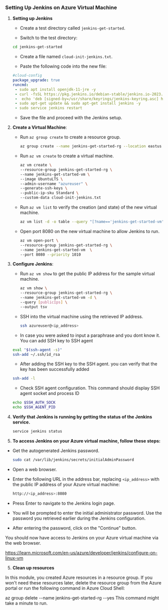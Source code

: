 ### Setting Up Jenkins on Azure Virtual Machine

1. **Setting up Jenkins**

    - Create a test directory called `jenkins-get-started`.

    - Switch to the test directory:
    ```bash
   cd jenkins-get-started
    ```

    - Create a file named `cloud-init-jenkins.txt`. 

    - Paste the following code into the new file:
    ```yaml
   #cloud-config
   package_upgrade: true
   runcmd:
     - sudo apt install openjdk-11-jre -y
     - curl -fsSL https://pkg.jenkins.io/debian-stable/jenkins.io-2023.key | sudo tee /usr/share/keyrings/jenkins-keyring.asc > /dev/null
     -  echo 'deb [signed-by=/usr/share/keyrings/jenkins-keyring.asc] https://pkg.jenkins.io/debian-stable binary/' | sudo tee /etc/apt/sources.list.d/jenkins.list > /dev/null
     - sudo apt-get update && sudo apt-get install jenkins -y
     - sudo service jenkins restart
    ```

    - Save the file and proceed with the Jenkins setup.


2. **Create a Virtual Machine**:
   - Run `az group create` to create a resource group.
     ```bash
     az group create --name jenkins-get-started-rg --location eastus
     ```
   - Run `az vm create` to create a virtual machine.
     ```bash
     az vm create \
     --resource-group jenkins-get-started-rg \
     --name jenkins-get-started-vm \
     --image UbuntuLTS \
     --admin-username "azureuser" \
     --generate-ssh-keys \
     --public-ip-sku Standard \
     --custom-data cloud-init-jenkins.txt
     ```
   - Run `az vm list` to verify the creation (and state) of the new virtual machine.
     ```bash
     az vm list -d -o table --query "[?name=='jenkins-get-started-vm']"
     ```
   - Open port 8080 on the new virtual machine to allow Jenkins to run.
     ```bash
     az vm open-port \
     --resource-group jenkins-get-started-rg \
     --name jenkins-get-started-vm  \
     --port 8080 --priority 1010
     ```

2. **Configure Jenkins**:
   - Run `az vm show` to get the public IP address for the sample virtual machine.
     ```bash
     az vm show \
     --resource-group jenkins-get-started-rg \
     --name jenkins-get-started-vm -d \
     --query [publicIps] \
     --output tsv
     ```
   - SSH into the virtual machine using the retrieved IP address.
     ```bash
     ssh azureuser@<ip_address>
     ```

    - In case you were asked to input a paraphrase and you dont know it. You can add SSH key to SSH agent
     ```bash
     eval "$(ssh-agent -s)"
     ssh-add ~/.ssh/id_rsa
     ```

    - After adding the SSH key to the SSH agent. you can verify that the key has been successfully added
     ```bash
     ssh-add -l
     ```
    - Check SSH agent configuration. This command should display SSH agent socket and process ID
     ```bash
     echo $SSH_AUTH_SOCK
     echo $SSH_AGENT_PID
     ```

3. **Verify that Jenkins is running by getting the status of the Jenkins service.**
    ```bash
    service jenkins status
    ```

4. **To access Jenkins on your Azure virtual machine, follow these steps:**

- Get the autogenerated Jenkins password.
    ```bash
    sudo cat /var/lib/jenkins/secrets/initialAdminPassword
    ```

- Open a web browser.

- Enter the following URL in the address bar, replacing `<ip_address>` with the public IP address of your Azure virtual machine:
   ```bash
   http://<ip_address>:8080
   ```

- Press Enter to navigate to the Jenkins login page.
- You will be prompted to enter the initial administrator password. Use the password you retrieved earlier during the Jenkins  configuration.

- After entering the password, click on the "Continue" button.

You should now have access to Jenkins on your Azure virtual machine via the web browser.



https://learn.microsoft.com/en-us/azure/developer/jenkins/configure-on-linux-vm




5. **Clean up resources**

In this module, you created Azure resources in a resource group. If you won't need these resources later, delete the resource group from the Azure portal or run the following command in Azure Cloud Shell:

az group delete --name jenkins-get-started-rg --yes
This command might take a minute to run.
